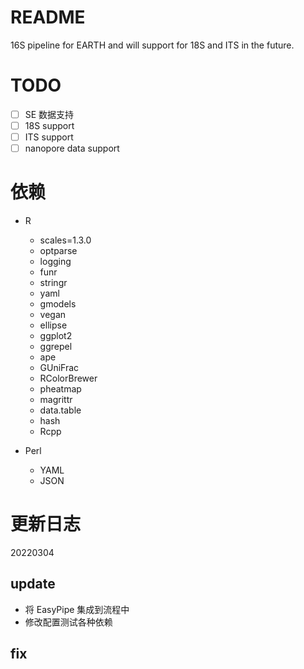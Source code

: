 # README
16S pipeline for EARTH and will support for 18S and ITS in the future.

# TODO
- [ ] SE 数据支持
- [ ] 18S support
- [ ] ITS support
- [ ] nanopore data support

# 依赖
- R
    - scales=1.3.0
    - optparse
    - logging
    - funr
    - stringr
    - yaml
    - gmodels
    - vegan
    - ellipse
    - ggplot2
    - ggrepel
    - ape
    - GUniFrac
    - RColorBrewer
    - pheatmap
    - magrittr
    - data.table
    - hash
    - Rcpp

- Perl
  - YAML
  - JSON

# 更新日志
20220304
## update
- 将 EasyPipe 集成到流程中
- 修改配置测试各种依赖
## fix
